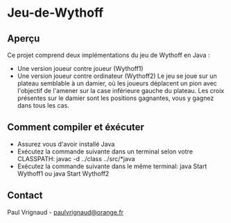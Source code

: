 # Jeu-de-Wythoff

## Aperçu
Ce projet comprend deux implémentations du jeu de Wythoff en Java : 
- Une version joueur contre joueur (Wythoff1)
- Une version joueur contre ordinateur (Wythoff2)
Le jeu se joue sur un plateau semblable à un damier, où les joueurs déplacent un pion avec l'objectif de l'amener sur la case inférieure gauche du plateau.
Les croix présentes sur le damier sont les positions gagnantes, vous y gagnez dans tous les cas.


## Comment compiler et éxécuter
- Assurez vous d'avoir installé Java
- Exécutez la commande suivante dans un terminal selon votre CLASSPATH: javac -d ../class ../src/*java
- Exécutez la commande suivante dans le même terminal: java Start Wythoff1 ou java Start Wythoff2

## Contact
Paul Vrignaud - paulvrignaud@orange.fr
